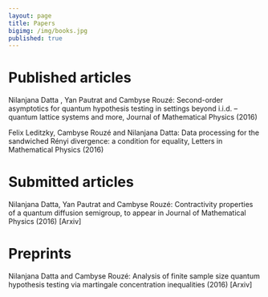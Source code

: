 ```yaml
---
layout: page
title: Papers
bigimg: /img/books.jpg
published: true
---
```


# Published articles

Nilanjana Datta , Yan Pautrat and Cambyse Rouzé: Second-order asymptotics for quantum hypothesis testing in settings beyond i.i.d. – quantum lattice systems and more, Journal of Mathematical Physics (2016)

Felix Leditzky, Cambyse Rouzé and Nilanjana Datta: Data processing for the sandwiched Rényi divergence: a condition for equality, Letters in Mathematical Physics (2016)

# Submitted articles

Nilanjana Datta, Yan Pautrat and Cambyse Rouzé: Contractivity properties of a quantum diffusion semigroup, to appear in Journal of Mathematical Physics (2016) [Arxiv]

 

# Preprints

Nilanjana Datta and Cambyse Rouzé: Analysis of finite sample size quantum hypothesis testing via martingale concentration inequalities (2016) [Arxiv]
